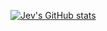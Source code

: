[![Jev's GitHub stats](https://github-readme-stats.vercel.app/api?username=baldm0mma&theme=radical&show_icons=true&count_private=true)](https://github.com/baldm0mma/github-readme-stats)
